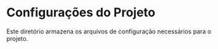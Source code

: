 # Configurações do Projeto
Este diretório armazena os arquivos de configuração necessários para o projeto.
